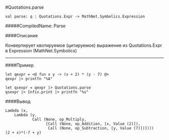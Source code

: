 #Quotations.parse

	val parse: q : Quotations.Expr -> MathNet.Symbolics.Expression



#####CompiledName: Parse


####Описание

Конвертирует квотируемое (цитируемое) выражение из Quotations.Expr в Expression (MathNet.Symbolics)

----------

####Пример

	let qexpr = <@ fun x y -> (x + 2) * (y - 7) @>
	qexpr |> printfn "%A"

	let qsexpr = qexpr |> Quotations.parse
	qsexpr |> Infix.print |> printfn "%s"

####Вывод

	Lambda (x,
        Lambda (y,
                Call (None, op_Multiply,
                      [Call (None, op_Addition, [x, Value (2)]),
                       Call (None, op_Subtraction, [y, Value (7)])])))
	(2 + x)*(-7 + y)


